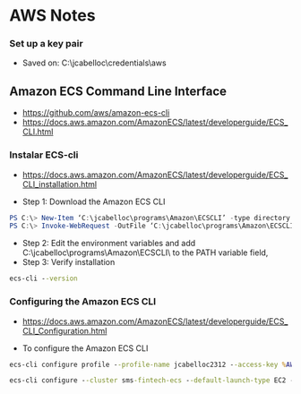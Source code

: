 # AWS Notes


### Set up a key pair
* Saved on: C:\jcabelloc\credentials\aws

## Amazon ECS Command Line Interface
* https://github.com/aws/amazon-ecs-cli
* https://docs.aws.amazon.com/AmazonECS/latest/developerguide/ECS_CLI.html

### Instalar ECS-cli
* https://docs.aws.amazon.com/AmazonECS/latest/developerguide/ECS_CLI_installation.html

* Step 1: Download the Amazon ECS CLI
```powershell
PS C:\> New-Item ‘C:\jcabelloc\programs\Amazon\ECSCLI’ -type directory
PS C:\> Invoke-WebRequest -OutFile ‘C:\jcabelloc\programs\Amazon\ECSCLI\ecs-cli.exe’ https://amazon-ecs-cli.s3.amazonaws.com/ecs-cli-windows-amd64-latest.exe
```

* Step 2: Edit the environment variables and add C:\jcabelloc\programs\Amazon\ECSCLI\ to the PATH variable field,
* Step 3: Verify installation
```cmd
ecs-cli --version
```

### Configuring the Amazon ECS CLI
* https://docs.aws.amazon.com/AmazonECS/latest/developerguide/ECS_CLI_Configuration.html

* To configure the Amazon ECS CLI
```cmd
ecs-cli configure profile --profile-name jcabelloc2312 --access-key %AWSAccessKeyId% --secret-key %AWSSecretKey%

ecs-cli configure --cluster sms-fintech-ecs --default-launch-type EC2 --region 	us-west-2 --config-name config-sms-fintech-ecs
```

### 
